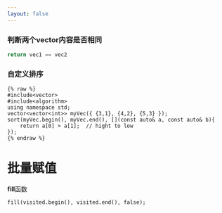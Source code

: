 ```yaml
---
layout: false
---
```




### 判断两个vector内容是否相同

```c++
return vec1 == vec2
```

### 自定义排序

```
{% raw %}
#include<vector>
#include<algorithm>
using namespace std;
vector<vector<int>> myVec({ {3,1}, {4,2}, {5,3} });
sort(myVec.begin(), myVec.end(), [](const auto& a, const auto& b){
	return a[0] > a[1];  // hight to low
});
{% endraw %}
```

# 批量赋值

**fill**函数

```
fill(visited.begin(), visited.end(), false);
```

